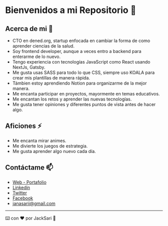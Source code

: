# Bienvenidos a mi Repositorio 👋

## Acerca de mi 🚀
* CTO en dened.org, startup enfocada en cambiar la forma de como aprender ciencias de la salud.
* Soy frontend developer, aunque a veces entro a backend para enterarme de lo nuevo.
* Tengo experiencia con tecnologías JavaScript como React usando NextJs, Gatsby.
* Me gusta usas SASS para todo lo que CSS, siempre uso KOALA para crear mis plantillas de manera rápida.
* Támbien estoy aprendiendo Notion para organizarme de la mejor manera.
* Me encanta participar en proyectos, mayormente en temas educativos.
* Me encantan los retos y aprender las nuevas tecnologías.
* Me gusta tener opiniones y diferentes puntos de vista antes de hacer algo.
## Aficiones ⚡
* Me encanta mirar animes.
* Me divierte los juegos de estrategia.
* Me gusta aprender algo nuevo cada día.
## Contáctame 📫

* [Web - Portafolio](https://jacksari.com/)
* [Linkedin](https://www.linkedin.com/in/jacksari/)
* [Twitter](https://twitter.com/sari_jack)
* [Facebook](https://www.facebook.com/jack.sari.37/)
* janasarii@gmail.com
-----------------------------------------
⌨️ con ❤️ por JackSari 👋
